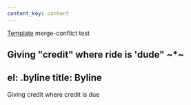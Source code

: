 ```yaml
---
content_key: content
---
```

[Template](../../patterns/03-templates-00-page/03-templates-00-page.html) merge-conflict test

Giving \"credit"
where ride is 'dude"
~*~
---
el: .byline
title: Byline
---
Giving credit where credit is due
